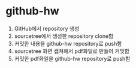 # github-hw

1. GitHub에서 repository 생성
2. sourcetree에서 생성한 repository clone함
3. 커밋한 내용을 github-hw repository로 push함
4. sourcetree 화면 캡쳐해서 pdf화일로 만들어 커밋함
5. 커밋한 pdf화일을 github-hw repository로 push함
